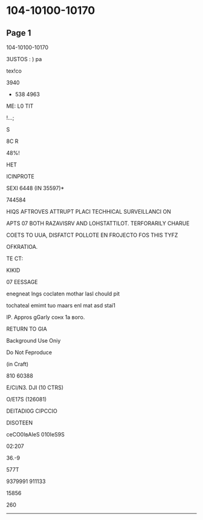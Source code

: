 # 104-10100-10170

## Page 1

104-10100-10170

3USTOS : ) pa

tex!co

3940

+ 538 4963

ME: L0 TIT

!...;

S

8C R

48%!

HET

ICINPROTE

SEXI 6448 (IN 35597)*

744584

HIQS AFTROVES ATTRUPT PLACI TECHHICAL SURVEILLANCI ON

APTS 07 BOTH RAZAVISRV AND LOHSTATTILOT. TERFORARILY CHARUE

COETS TO UUA, DISFATCT POLLOTE EN FROJECTO FOS THIS TYFZ

OFKRATIOA.

TE CT:

KIKID

07 EESSAGE

enegneat lngs coclaten mothar lasl chould pit

tochateal emimt tuo maars enl mat asd stai1

IP. Appros gGarly сонх 1a вого.

RETURN TO GIA

Background Use Oniy

Do Not Feproduce

(in Craft)

810 60388

E/CI/N3. DJI (10 CTRS)

O/E17S (126081)

DEITADI0G CIPCCIO

DISOTEEN

сеCO0IвAIeS 010IeS9S

02:207

36.-9

577T

9379991 911133

15856

260

---


